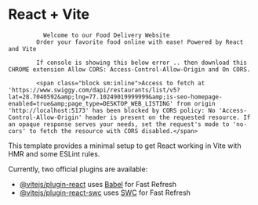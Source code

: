 # React + Vite


              Welcome to our Food Delivery Website
            Order your favorite food online with ease! Powered by React and Vite
 
            If console is showing this below error .. then download this CHROME extension Allow CORS: Access-Control-Allow-Origin and On CORS.
            
            <span class="block sm:inline">Access to fetch at 'https://www.swiggy.com/dapi/restaurants/list/v5?lat=28.7040592&amp;lng=77.10249019999999&amp;is-seo-homepage-enabled=true&amp;page_type=DESKTOP_WEB_LISTING' from origin 'http://localhost:5173' has been blocked by CORS policy: No 'Access-Control-Allow-Origin' header is present on the requested resource. If an opaque response serves your needs, set the request's mode to 'no-cors' to fetch the resource with CORS disabled.</span>
 

















































This template provides a minimal setup to get React working in Vite with HMR and some ESLint rules.

Currently, two official plugins are available:

- [@vitejs/plugin-react](https://github.com/vitejs/vite-plugin-react/blob/main/packages/plugin-react/README.md) uses [Babel](https://babeljs.io/) for Fast Refresh
- [@vitejs/plugin-react-swc](https://github.com/vitejs/vite-plugin-react-swc) uses [SWC](https://swc.rs/) for Fast Refresh


